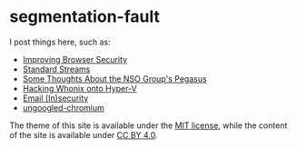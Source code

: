 # segmentation-fault

I post things here, such as:

*   [Improving Browser Security](https://qua3k.github.io/hexavalent)
*   [Standard Streams](https://qua3k.github.io/stdout/)
*   [Some Thoughts About the NSO Group's Pegasus](https://qua3k.github.io/pegasus/)
*   [Hacking Whonix onto Hyper-V](https://qua3k.github.io/guides/whonix/)
*   [Email (In)security](https://qua3k.github.io/security/email/)
*   [ungoogled-chromium](https://qua3k.github.io/ungoogled/)

The theme of this site is available under the
[MIT license](https://github.com/qua3k/blog-theme/blob/main/LICENSE), while the
content of the site is available under
[CC BY 4.0](https://github.com/qua3k/qua3k.github.io/blob/main/LICENSE).